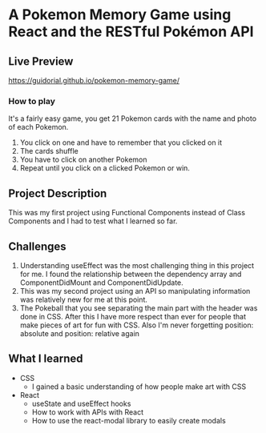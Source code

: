 # A Pokemon Memory Game using React and the RESTful Pokémon API

## Live Preview

https://guidorial.github.io/pokemon-memory-game/

### How to play

It's a fairly easy game, you get 21 Pokemon cards with the name and photo of each Pokemon.

1. You click on one and have to remember that you clicked on it
2. The cards shuffle
3. You have to click on another Pokemon
4. Repeat until you click on a clicked Pokemon or win.

## Project Description

This was my first project using Functional Components instead of Class Components and I had to test what I learned so far.

## Challenges

1. Understanding useEffect was the most challenging thing in this project for me. I found the relationship between the dependency array and ComponentDidMount and ComponentDidUpdate.
2. This was my second project using an API so manipulating information was relatively new for me at this point.
3. The Pokeball that you see separating the main part with the header was done in CSS. After this I have more respect than ever for people that make pieces of art for fun with CSS. Also I'm never forgetting position: absolute and position: relative again

## What I learned

-   CSS
    -   I gained a basic understanding of how people make art with CSS
-   React
    -   useState and useEffect hooks
    -   How to work with APIs with React
    -   How to use the react-modal library to easily create modals
